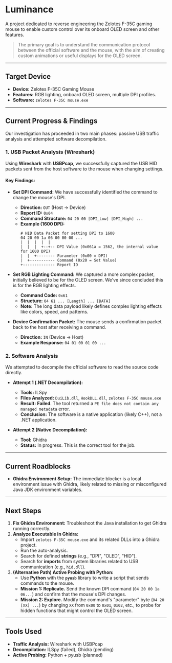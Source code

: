 # Luminance

A project dedicated to reverse engineering the Zelotes F-35C gaming mouse to enable custom control over its onboard OLED screen and other features.

> The primary goal is to understand the communication protocol between the official software and the mouse, with the aim of creating custom animations or useful displays for the OLED screen.

---

## Target Device

* **Device:** Zelotes F-35C Gaming Mouse
* **Features:** RGB lighting, onboard OLED screen, multiple DPI profiles.
* **Software:** `zelotes F-35C mouse.exe`

---

## Current Progress & Findings

Our investigation has proceeded in two main phases: passive USB traffic analysis and attempted software decompilation.

### 1. USB Packet Analysis (Wireshark)

Using **Wireshark** with **USBPcap**, we successfully captured the USB HID packets sent from the host software to the mouse when changing settings.

#### Key Findings:

* **Set DPI Command:** We have successfully identified the command to change the mouse's DPI.
    * **Direction:** `OUT` (Host -> Device)
    * **Report ID:** `0x04`
    * **Command Structure:** `04 20 00 [DPI_Low] [DPI_High] ...`
    * **Example (1600 DPI):**
        ```hex
        # HID Data Packet for setting DPI to 1600
        04 20 00 1a 06 00 00 00 ...
        |  |  |  |  |
        |  |  |  +--+-- DPI Value (0x061a = 1562, the internal value for 1600 DPI)
        |  |  +-------- Parameter (0x00 = DPI)
        |  +----------- Command (0x20 = Set Value)
        +-------------- Report ID
        ```

* **Set RGB Lighting Command:** We captured a more complex packet, initially believed to be for the OLED screen. We've since concluded this is for the RGB lighting effects.
    * **Command Code:** `0x61`
    * **Structure:** `04 61 ... [Length] ... [DATA]`
    * **Note:** The long data payload likely defines complex lighting effects like colors, speed, and patterns.

* **Device Confirmation Packet:** The mouse sends a confirmation packet back to the host after receiving a command.
    * **Direction:** `IN` (Device -> Host)
    * **Example Response:** `04 01 00 01 00 ...`

### 2. Software Analysis

We attempted to decompile the official software to read the source code directly.

* **Attempt 1 (.NET Decompilation):**
    * **Tools:** ILSpy
    * **Files Analyzed:** `DuiLib.dll`, `HookDLL.dll`, `zelotes F-35C mouse.exe`
    * **Result:** **Failed**. The tool returned a `PE file does not contain any managed metadata` error.
    * **Conclusion:** The software is a native application (likely C++), not a .NET application.

* **Attempt 2 (Native Decompilation):**
    * **Tool:** Ghidra
    * **Status:** In progress. This is the correct tool for the job.

---

## Current Roadblocks

* **Ghidra Environment Setup:** The immediate blocker is a local environment issue with Ghidra, likely related to missing or misconfigured Java JDK environment variables.

---

## Next Steps

1.  **Fix Ghidra Environment:** Troubleshoot the Java installation to get Ghidra running correctly.
2.  **Analyze Executable in Ghidra:**
    * Import `zelotes F-35C mouse.exe` and its related DLLs into a Ghidra project.
    * Run the auto-analysis.
    * Search for defined **strings** (e.g., "DPI", "OLED", "HID").
    * Search for **imports** from system libraries related to USB communication (e.g., `hid.dll`).
3.  **(Alternative Path) Active Probing with Python:**
    * Use **Python** with the **`pyusb`** library to write a script that sends commands to the mouse.
    * **Mission 1: Replicate.** Send the known DPI command (`04 20 00 1a 06...`) and confirm that the mouse's DPI changes.
    * **Mission 2: Explore.** Modify the command's "parameter" byte (`04 20 [XX] ...`) by changing `XX` from `0x00` to `0x01`, `0x02`, etc., to probe for hidden functions that might control the OLED screen.

---

## Tools Used

* **Traffic Analysis:** Wireshark with USBPcap
* **Decompilation:** ILSpy (failed), Ghidra (pending)
* **Active Probing:** Python + pyusb (planned)

